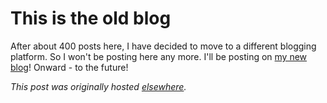 # This is the old blog

<p>After about 400 posts here, I have decided to move to a different blogging platform. So I won't be posting here any more. I'll be posting on <a href="http://planspace.org/">my new blog</a>! Onward - to the future!</p>


*This post was originally hosted [elsewhere](http://planspace.blogspot.com/2013/01/this-is-old-blog.html).*
